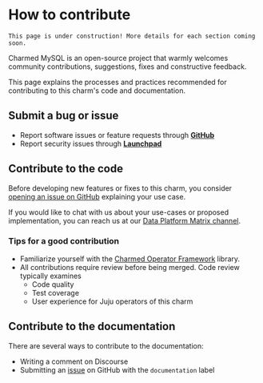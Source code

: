 # How to contribute

```{caution}
This page is under construction! More details for each section coming soon.
```

Charmed MySQL is an open-source project that warmly welcomes community contributions, suggestions, fixes and constructive feedback.

This page explains the processes and practices recommended for contributing to this charm's code and documentation.

## Submit a bug or issue 
* Report software issues or feature requests through [**GitHub**](https://github.com/canonical/mysql-operator/issues)
* Report security issues through [**Launchpad**](https://launchpad.net/mysql)

## Contribute to the code

Before developing new features or fixes to this charm, you consider [opening an issue on GitHub](https://github.com/canonical/mysql-operator/issues) explaining your use case.

If you would like to chat with us about your use-cases or proposed implementation, you can reach us at our [Data Platform Matrix channel](https://matrix.to/#/#charmhub-data-platform:ubuntu.com).

### Tips for a good contribution

* Familiarize yourself with the [Charmed Operator Framework](https://juju.is/docs/sdk) library.
* All contributions require review before being merged. Code review typically examines
  * Code quality
  * Test coverage
  * User experience for Juju operators of this charm

## Contribute to the documentation

There are several ways to contribute to the documentation:
* Writing a comment on Discourse
* Submitting an [issue](https://github.com/canonical/mysql-operator/issues) on GitHub with the `documentation` label

